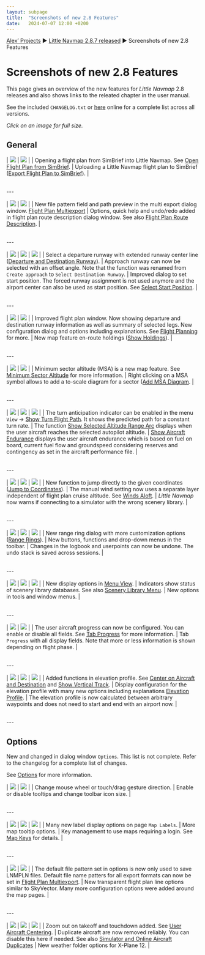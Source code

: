 ```yaml
---
layout: subpage
title:  "Screenshots of new 2.8 Features"
date:   2024-07-07 12:00 +0200
---
```


[Alex’ Projects](/index.html)
► [Little Navmap 2.8.7 released](/release/2022/12/22/littlenavmap-stable-287-released.html)
► Screenshots of new 2.8 Features

# Screenshots of new 2.8 Features

This page gives an overview of the new features for _Little Navmap_ 2.8 releases and also shows links to the releated chapter in the user manual.

See the included `CHANGELOG.txt` or [here](https://github.com/albar965/littlenavmap/blob/v2.8.7/CHANGELOG.txt) online for a complete list across all versions.

*Click on an image for full size.*


## General

| <a href="/assets/images/28/open_simbrief.jpg"><img src="/assets/images/28/open_simbrief.jpg"></a> | <a href="/assets/images/28/export_simbrief.jpg"><img src="/assets/images/28/export_simbrief.jpg"></a> |
| Opening a flight plan from SimBrief into Little Navmap. See [Open Flight Plan from SimBrief](https://www.littlenavmap.org/manuals/littlenavmap/release/2.8/en/LOADSIMBRIEF.html). | Uploading a Little Navmap flight plan to SimBrief ([Export Flight Plan to SimBrief](https://www.littlenavmap.org/manuals/littlenavmap/release/2.8/en/SENDSIMBRIEF.html)). |

<br/>
---

| <a href="/assets/images/28/multiexport.jpg"><img src="/assets/images/28/multiexport.jpg"></a> | <a href="/assets/images/28/routedescription.jpg"><img src="/assets/images/28/routedescription.jpg"></a> |
| New file pattern field and path preview in the multi export dialog window. [Flight Plan Multiexport](https://www.littlenavmap.org/manuals/littlenavmap/release/2.8/en/ROUTEEXPORTALL.html) | Options, quick help and undo/redo added in flight plan route description dialog window. See also [Flight Plan Route Description](https://www.littlenavmap.org/manuals/littlenavmap/release/2.8/en/ROUTEDESCR.html). |

<br/>
---

| <a href="/assets/images/28/departure.jpg"><img src="/assets/images/28/departure.jpg"></a> | <a href="/assets/images/28/approach.jpg"><img src="/assets/images/28/approach.jpg"></a> | <a href="/assets/images/28/startpos.jpg"><img src="/assets/images/28/startpos.jpg"></a> |
| Select a departure runway with extended runway center line ([Departure and Destination Runway](https://www.littlenavmap.org/manuals/littlenavmap/release/2.8/en/CUSTOMPROCEDURE.html)). | Approach runway can now be selected with an offset angle. Note that the function was renamed from `Create approach` to `Select Destination Runway`. | Improved dialog to set start position. The forced runway assignment is not used anymore and the airport center can also be used as start position. See [Select Start Position](https://www.littlenavmap.org/manuals/littlenavmap/release/2.8/en/PARKINGPOSITION.html). |

<br/>
---

| <a href="/assets/images/28/flightplan.jpg"><img src="/assets/images/28/flightplan.jpg"></a> | <a href="/assets/images/28/holding.jpg"><img src="/assets/images/28/holding.jpg"></a> |
| Improved flight plan window. Now showing departure and destination runway information as well as summary of selected legs. New configuration dialog and options including explanations. See [Flight Planning](https://www.littlenavmap.org/manuals/littlenavmap/release/2.8/en/FLIGHTPLAN.html) for more. | New map feature en-route holdings ([Show Holdings](https://www.littlenavmap.org/manuals/littlenavmap/release/2.8/en/MENUS.html#show-holdings-show-holdings)). |

<br/>
---

| <a href="/assets/images/28/msa.jpg"><img src="/assets/images/28/msa.jpg"></a> | <a href="/assets/images/28/msadiagram.jpg"><img src="/assets/images/28/msadiagram.jpg"></a> |
| Minimum sector altitude (MSA) is a new map feature. See [Minimum Sector Altitude](https://www.littlenavmap.org/manuals/littlenavmap/release/2.8/en/MSA.html) for more information. | Right clicking on a MSA symbol allows to add a to-scale diagram for a sector ([Add MSA Diagram](https://www.littlenavmap.org/manuals/littlenavmap/release/2.8/en/MAPDISPLAY.html#add-msa-diagram-add-msa-diagram). |

<br/>
---

| <a href="https://www.littlenavmap.org/manuals/littlenavmap/release/2.8/en/_images/turn_path.jpg"><img src="https://www.littlenavmap.org/manuals/littlenavmap/release/2.8/en/_images/turn_path.jpg"></a> | <a href="https://www.littlenavmap.org/manuals/littlenavmap/release/2.8/en/_images/altitude_range.jpg"><img src="https://www.littlenavmap.org/manuals/littlenavmap/release/2.8/en/_images/altitude_range.jpg"></a> | <a href="https://www.littlenavmap.org/manuals/littlenavmap/release/2.8/en/_images/endurance.jpg"><img src="https://www.littlenavmap.org/manuals/littlenavmap/release/2.8/en/_images/endurance.jpg"></a> |
| The turn anticipation indicator can be enabled in the menu `View` -> [Show Turn Flight Path](https://www.littlenavmap.org/manuals/littlenavmap/release/2.8/en/MENUS.html#show-turn-flight-path-show-turn-flight-path). It shows the predicted path for a constant turn rate. | The function [Show Selected Altitude Range Arc](https://www.littlenavmap.org/manuals/littlenavmap/release/2.8/en/MENUS.html#show-selected-altitude-range-show-selected-altitude-range-arc) displays when the user aircraft reaches the selected autopilot altitude. | [Show Aircraft Endurance](https://www.littlenavmap.org/manuals/littlenavmap/release/2.8/en/MENUS.html#show-aircraft-endurance-show-aircraft-endurance) displays the user aircraft endurance which is based on fuel on board, current fuel flow and groundspeed considering reserves and contingency as set in the aircraft performance file. |

<br/>
---

| <a href="/assets/images/28/jumocoords.jpg"><img src="/assets/images/28/jumocoords.jpg"></a> |  <a href="/assets/images/28/manualwind.jpg"><img src="/assets/images/28/manualwind.jpg"></a> | <a href="/assets/images/28/connectwarn.jpg"><img src="/assets/images/28/connectwarn.jpg"></a> |
| New function to jump directly to the given coordinates ([Jump to Coordinates](https://www.littlenavmap.org/manuals/littlenavmap/release/2.8/en/JUMPCOORDINATE.html)). | The manual wind setting now uses a separate layer independent of flight plan cruise altitude. See [Winds Aloft](https://www.littlenavmap.org/manuals/littlenavmap/release/2.8/en/WEATHER.html#winds-aloft). | *Little Navmap* now warns if connecting to a simulator with the wrong scenery library. |

<br/>
---

| <a href="https://www.littlenavmap.org/manuals/littlenavmap/release/2.8/en/_images/range_rings.jpg"><img src="https://www.littlenavmap.org/manuals/littlenavmap/release/2.8/en/_images/range_rings.jpg"></a> | <a href="/assets/images/28/toolbar.jpg"><img src="/assets/images/28/toolbar.jpg"></a> | <a href="/assets/images/28/undo.jpg"><img src="/assets/images/28/undo.jpg"></a> |
| New range ring dialog with more customization options ([Range Rings](https://www.littlenavmap.org/manuals/littlenavmap/release/2.8/en/RANGERINGS.html)). | New buttons, functions and drop-down menus in the toolbar. | Changes in the logbook and userpoints can now be undone. The undo stack is saved across sessions. |

<br/>
---

| <a href="/assets/images/28/viewmenu.jpg"><img src="/assets/images/28/viewmenu.jpg"></a> | <a href="/assets/images/28/scenerylibrarymenu.jpg"><img src="/assets/images/28/scenerylibrarymenu.jpg"></a> | <a href="/assets/images/28/othermenus.jpg"><img src="/assets/images/28/othermenus.jpg"></a> |
| New display options in [Menu View](https://www.littlenavmap.org/manuals/littlenavmap/release/2.8/en/MENUS.html#view-menu). | Indicators show status of scenery library databases. See also [Scenery Library Menu](https://www.littlenavmap.org/manuals/littlenavmap/release/2.8/en/MENUS.html#scenery-library-menu). | New options in tools and window menus. |

<br/>
---


| <a href="/assets/images/28/progressoptions.jpg"><img src="/assets/images/28/progressoptions.jpg"></a> | <a href="/assets/images/28/progress.jpg"><img src="/assets/images/28/progress.jpg"></a> |
| The user aircraft progress can now be configured. You can enable or disable all fields. See [Tab Progress](https://www.littlenavmap.org/manuals/littlenavmap/release/2.8/en/INFO.html#tab-progress) for more information. | Tab `Progress` with all display fields. Note that more or less information is shown depending on flight phase. |

<br/>
---

| <a href="/assets/images/28/profilemenu.jpg"><img src="/assets/images/28/profilemenu.jpg"></a> | <a href="/assets/images/28/profileoptions.jpg"><img src="/assets/images/28/profileoptions.jpg"></a> | <a href="/assets/images/28/profileany.jpg"><img src="/assets/images/28/profileany.jpg"></a> |
| Added functions in elevation profile. See [Center on Aircraft and Destination](https://www.littlenavmap.org/manuals/littlenavmap/release/2.8/en/PROFILE.html#zoom-aircraft-center-on-aircraft-and-destination) and [Show Vertical Track](https://www.littlenavmap.org/manuals/littlenavmap/release/2.8/en/PROFILE.html#show-vertical-track-show-vertical-track). | Display configuration for the elevation profile with many new options including explanations [Elevation Profile](https://www.littlenavmap.org/manuals/littlenavmap/release/2.8/en/PROFILE.html). | The elevation profile is now calculated between arbitrary waypoints and does not need to start and end with an airport now. |

<br/>
---

## Options

New and changed in dialog window `Options`. This list is not complete. Refer to the changelog for a complete list of changes.

See [Options](https://www.littlenavmap.org/manuals/littlenavmap/release/2.8/en/OPTIONS.html) for more information.

| <a href="/assets/images/28/optionsui.jpg"><img src="/assets/images/28/optionsui.jpg"></a> | <a href="/assets/images/28/optionsdisp.jpg"><img src="/assets/images/28/optionsdisp.jpg"></a> |
| Change mouse wheel or touch/drag gesture direction. | Enable or disable tooltips and change toolbar icon size. |

<br/>
---

| <a href="/assets/images/28/optionsmapall.jpg"><img src="/assets/images/28/optionsmapall.jpg"></a> | <a href="/assets/images/28/optionsmap.jpg"><img src="/assets/images/28/optionsmap.jpg"></a> | <a href="/assets/images/28/optionsmapkeys.jpg"><img src="/assets/images/28/optionsmapkeys.jpg"></a> |
| Many new label display options on page `Map Labels`. | More map tooltip options. | Key management to use maps requiring a login. See [Map Keys](https://www.littlenavmap.org/manuals/littlenavmap/release/2.8/en/OPTIONS.html#map-display-keys) for details. |

<br/>
---

| <a href="/assets/images/28/optionsfp.jpg"><img src="/assets/images/28/optionsfp.jpg"></a> | <a href="/assets/images/28/optionsplan.jpg"><img src="/assets/images/28/optionsplan.jpg"></a> |
| The default file pattern set in options is now only used to save LNMPLN files. Default file name patters for all export formats can now be set in [Flight Plan Multiexport](https://www.littlenavmap.org/manuals/littlenavmap/release/2.8/en/ROUTEEXPORTALL.html). | New transparent flight plan line options similar to SkyVector. Many more configuration options were added around the map pages. |

<br/>
---

| <a href="/assets/images/28/optionssimac.jpg"><img src="/assets/images/28/optionssimac.jpg"></a> | <a href="/assets/images/28/optionsonline.jpg"><img src="/assets/images/28/optionsonline.jpg"></a> | <a href="/assets/images/28/optionsweather.jpg"><img src="/assets/images/28/optionsweather.jpg"></a> |
| Zoom out on takeoff and touchdown added. See [User Aircraft Centering](https://www.littlenavmap.org/manuals/littlenavmap/release/2.8/en/AIRCRAFTCENTER.html). | Duplicate aircraft are now removed reliably. You can disable this here if needed. See also [Simulator and Online Aircraft Duplicates](https://www.littlenavmap.org/manuals/littlenavmap/release/2.8/en/ONLINENETWORKS.html#simulator-and-online-aircraft-duplicates) | New weather folder options for X-Plane 12. |




